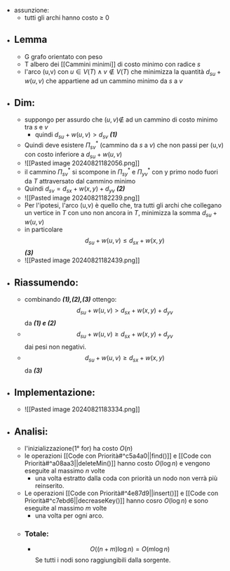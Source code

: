 - assunzione:
	- tutti gli archi hanno costo $\geq$ 0
- ## Lemma
	- G grafo orientato con peso 
	- T albero dei [[Cammini minimi]] di costo minimo con radice _s_
	- l'arco (u,v) con $u\in V(T) \wedge v \notin V(T)$ che minimizza la quantità $d_{su}+w(u,v)$ che appartiene ad un cammino minimo da _s_ a _v_
- ## Dim:
	- suppongo per assurdo che $(u,v)\not \in$ ad un cammino di costo minimo tra _s_ e _v_ 
		- quindi $d_{su}+w(u,v)>d_{sv}$ ___(1)___
	- Quindi deve esistere $\Pi_{sv}^*$ (cammino da _s_ a _v_) che non passi per (u,v) con costo inferiore a $d_{su}+w(u,v)$
	- ![[Pasted image 20240821182056.png]]
	- il cammino $\Pi_{sv}^*$ si scompone in $\Pi_{sy}^*$ e $\Pi_{yv}^*$ con y primo nodo fuori da _T_ attraversato dal cammino minimo 
	- Quindi $d_{sv}=d_{sx}+w(x,y)+d_{yv}$ ___(2)___
	- ![[Pasted image 20240821182239.png]]
	- Per l'ipotesi, l'arco (u,v) è quello che, tra tutti gli archi che collegano un vertice in _T_ con uno non ancora in _T_, minimizza la somma $d_{su}+w(u,v)$
	- in particolare $$d_{su}+w(u,v)\leq d_{sx}+w(x,y)$$___(3)___
	- ![[Pasted image 20240821182439.png]]
- ## Riassumendo:
	- combinando ___(1),(2),(3)___ ottengo: $$d_{su}+w(u,v)> d_{sx}+w(x,y)+d_{yv}$$da ___(1) e (2)___ 
	- $$d_{su}+w(u,v)\geq d_{sx}+w(x,y)+d_{yv}$$dai pesi non negativi.
	- $$d_{su}+w(u,v)\geq d_{sx}+w(x,y)$$da ___(3)___
- ## Implementazione:
	- ![[Pasted image 20240821183334.png]]
- ## Analisi:
	- l'inizializzazione(1° for) ha costo $O(n)$ 
	- le operazioni [[Code con Priorità#^c5a4a0||find()]] e [[Code con Priorità#^a08aa3||deleteMin()]] hanno costo $O(\log n)$ e vengono eseguite al massimo _n_ volte
		- una volta estratto dalla coda con priorità un nodo non verrà più reinserito.
	- Le operazioni [[Code con Priorità#^4e87d9||insert()]] e [[Code con Priorità#^c7ebd6||decreaseKey()]] hanno cosro $O(\log n)$ e sono eseguite al massimo _m_ volte 
		- una volta per ogni arco.
	- ### Totale:
		- $$O((n+m)\log n)=O(m\log n)$$Se tutti i nodi sono raggiungibili dalla sorgente.